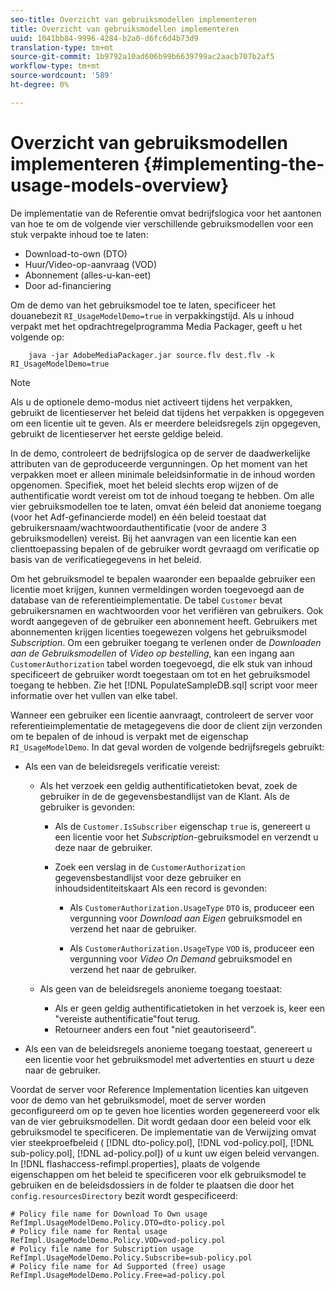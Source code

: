 ```yaml
---
seo-title: Overzicht van gebruiksmodellen implementeren
title: Overzicht van gebruiksmodellen implementeren
uuid: 1041bb84-9996-4284-b2a0-d6fc6d4b73d9
translation-type: tm+mt
source-git-commit: 1b9792a10ad606b99b6639799ac2aacb707b2af5
workflow-type: tm+mt
source-wordcount: '589'
ht-degree: 0%

---
```



# Overzicht van gebruiksmodellen implementeren {#implementing-the-usage-models-overview}

De implementatie van de Referentie omvat bedrijfslogica voor het aantonen van hoe te om de volgende vier verschillende gebruiksmodellen voor een stuk verpakte inhoud toe te laten:

* Download-to-own (DTO)
* Huur/Video-op-aanvraag (VOD)
* Abonnement (alles-u-kan-eet)
* Door ad-financiering

Om de demo van het gebruiksmodel toe te laten, specificeer het douanebezit `RI_UsageModelDemo=true` in verpakkingstijd. Als u inhoud verpakt met het opdrachtregelprogramma Media Packager, geeft u het volgende op:

```
    java -jar AdobeMediaPackager.jar source.flv dest.flv -k RI_UsageModelDemo=true
```

>[!NOTE]
>
>Als u de optionele demo-modus niet activeert tijdens het verpakken, gebruikt de licentieserver het beleid dat tijdens het verpakken is opgegeven om een licentie uit te geven. Als er meerdere beleidsregels zijn opgegeven, gebruikt de licentieserver het eerste geldige beleid.

In de demo, controleert de bedrijfslogica op de server de daadwerkelijke attributen van de geproduceerde vergunningen. Op het moment van het verpakken moet er alleen minimale beleidsinformatie in de inhoud worden opgenomen. Specifiek, moet het beleid slechts erop wijzen of de authentificatie wordt vereist om tot de inhoud toegang te hebben. Om alle vier gebruiksmodellen toe te laten, omvat één beleid dat anonieme toegang (voor het Adf-gefinancierde model) en één beleid toestaat dat gebruikersnaam/wachtwoordauthentificatie (voor de andere 3 gebruiksmodellen) vereist. Bij het aanvragen van een licentie kan een clienttoepassing bepalen of de gebruiker wordt gevraagd om verificatie op basis van de verificatiegegevens in het beleid.

Om het gebruiksmodel te bepalen waaronder een bepaalde gebruiker een licentie moet krijgen, kunnen vermeldingen worden toegevoegd aan de database van de referentieimplementatie. De tabel `Customer` bevat gebruikersnamen en wachtwoorden voor het verifiëren van gebruikers. Ook wordt aangegeven of de gebruiker een abonnement heeft. Gebruikers met abonnementen krijgen licenties toegewezen volgens het gebruiksmodel *Subscription*. Om een gebruiker toegang te verlenen onder de *Downloaden aan de Gebruiksmodellen* of *Video op bestelling*, kan een ingang aan `CustomerAuthorization` tabel worden toegevoegd, die elk stuk van inhoud specificeert de gebruiker wordt toegestaan om tot en het gebruiksmodel toegang te hebben. Zie het [!DNL PopulateSampleDB.sql] script voor meer informatie over het vullen van elke tabel.

Wanneer een gebruiker een licentie aanvraagt, controleert de server voor referentieimplementatie de metagegevens die door de client zijn verzonden om te bepalen of de inhoud is verpakt met de eigenschap `RI_UsageModelDemo`. In dat geval worden de volgende bedrijfsregels gebruikt:

* Als een van de beleidsregels verificatie vereist:

   * Als het verzoek een geldig authentificatietoken bevat, zoek de gebruiker in de de gegevensbestandlijst van de Klant. Als de gebruiker is gevonden:

      * Als de `Customer.IsSubscriber` eigenschap `true` is, genereert u een licentie voor het *Subscription*-gebruiksmodel en verzendt u deze naar de gebruiker.

      * Zoek een verslag in de `CustomerAuthorization` gegevensbestandlijst voor deze gebruiker en inhoudsidentiteitskaart Als een record is gevonden:

         * Als `CustomerAuthorization.UsageType` `DTO` is, produceer een vergunning voor *Download aan Eigen* gebruiksmodel en verzend het naar de gebruiker.

         * Als `CustomerAuthorization.UsageType` `VOD` is, produceer een vergunning voor *Video On Demand* gebruiksmodel en verzend het naar de gebruiker.
   * Als geen van de beleidsregels anonieme toegang toestaat:

      * Als er geen geldig authentificatietoken in het verzoek is, keer een &quot;vereiste authentificatie&quot;fout terug.
      * Retourneer anders een fout &quot;niet geautoriseerd&quot;.


* Als een van de beleidsregels anonieme toegang toestaat, genereert u een licentie voor het gebruiksmodel met advertenties en stuurt u deze naar de gebruiker.

Voordat de server voor Reference Implementation licenties kan uitgeven voor de demo van het gebruiksmodel, moet de server worden geconfigureerd om op te geven hoe licenties worden gegenereerd voor elk van de vier gebruiksmodellen. Dit wordt gedaan door een beleid voor elk gebruiksmodel te specificeren. De implementatie van de Verwijzing omvat vier steekproefbeleid ( [!DNL dto-policy.pol], [!DNL vod-policy.pol], [!DNL sub-policy.pol], [!DNL ad-policy.pol]) of u kunt uw eigen beleid vervangen. In [!DNL flashaccess-refimpl.properties], plaats de volgende eigenschappen om het beleid te specificeren voor elk gebruiksmodel te gebruiken en de beleidsdossiers in de folder te plaatsen die door het `config.resourcesDirectory` bezit wordt gespecificeerd:

```
# Policy file name for Download To Own usage  
RefImpl.UsageModelDemo.Policy.DTO=dto-policy.pol  
# Policy file name for Rental usage  
RefImpl.UsageModelDemo.Policy.VOD=vod-policy.pol  
# Policy file name for Subscription usage  
RefImpl.UsageModelDemo.Policy.Subscribe=sub-policy.pol  
# Policy file name for Ad Supported (free) usage  
RefImpl.UsageModelDemo.Policy.Free=ad-policy.pol
```

